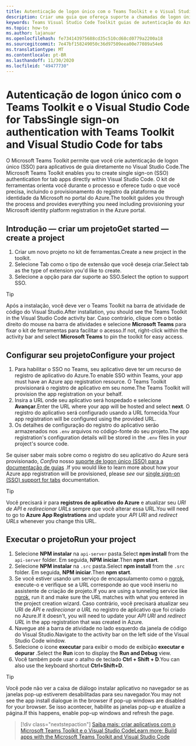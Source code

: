```yaml
---
title: Autenticação de logon único com o Teams Toolkit e o Visual Studio Code for Tabs
description: Criar uma guia que ofereça suporte a chamadas de logon único e Microsoft Graph diretamente dentro do Visual Studio Code com o Microsoft Teams Toolkit
keywords: Teams Visual Studio Code Toolkit guias de autenticação do Azure Graph plataforma de identidade do Azure
ms.topic: how-to
ms.author: lajanuar
ms.openlocfilehash: fe734143975688cd35c510cd68cd0779a2200a18
ms.sourcegitcommit: 7e47bf158249050c36d97509eea00e77089a54e6
ms.translationtype: MT
ms.contentlocale: pt-BR
ms.lasthandoff: 11/30/2020
ms.locfileid: "49477730"
---
```

# <a name="single-sign-on-authentication-with-teams-toolkit-and-visual-studio-code-for-tabs"></a><span data-ttu-id="88096-104">Autenticação de logon único com o Teams Toolkit e o Visual Studio Code for Tabs</span><span class="sxs-lookup"><span data-stu-id="88096-104">Single sign-on authentication with Teams Toolkit and Visual Studio Code for tabs</span></span>

<span data-ttu-id="88096-105">O Microsoft Teams Toolkit permite que você crie autenticação de logon único (SSO) para aplicativos de guia diretamente no Visual Studio Code.</span><span class="sxs-lookup"><span data-stu-id="88096-105">The Microsoft Teams Toolkit enables you to create single sign-on (SSO) authentication  for tab apps directly within Visual Studio Code.</span></span> <span data-ttu-id="88096-106">O kit de ferramentas orienta você durante o processo e oferece tudo o que você precisa, incluindo o provisionamento do registro da plataforma de identidade da Microsoft no portal do Azure.</span><span class="sxs-lookup"><span data-stu-id="88096-106">The toolkit guides you through the process and provides everything you need including provisioning your Microsoft identity platform registration in the Azure portal.</span></span>

## <a name="get-started--create-a-project"></a><span data-ttu-id="88096-107">Introdução — criar um projeto</span><span class="sxs-lookup"><span data-stu-id="88096-107">Get started — create a project</span></span>

1. <span data-ttu-id="88096-108">Criar um novo projeto no kit de ferramentas.</span><span class="sxs-lookup"><span data-stu-id="88096-108">Create a new project in the toolkit.</span></span>
1. <span data-ttu-id="88096-109">Selecione Tab como o tipo de extensão que você deseja criar.</span><span class="sxs-lookup"><span data-stu-id="88096-109">Select tab as the type of extension you'd like to create.</span></span>
1. <span data-ttu-id="88096-110">Selecione a opção para dar suporte ao SSO.</span><span class="sxs-lookup"><span data-stu-id="88096-110">Select the option to support SSO.</span></span>

> [!TIP]
> <span data-ttu-id="88096-111">Após a instalação, você deve ver o Teams Toolkit na barra de atividade de código do Visual Studio.</span><span class="sxs-lookup"><span data-stu-id="88096-111">After installation, you should see the Teams Toolkit in the Visual Studio Code activity bar.</span></span> <span data-ttu-id="88096-112">Caso contrário, clique com o botão direito do mouse na barra de atividades e selecione **Microsoft Teams** para fixar o kit de ferramentas para facilitar o acesso.</span><span class="sxs-lookup"><span data-stu-id="88096-112">If not, right-click within the activity bar and select **Microsoft Teams** to pin the toolkit for easy access.</span></span>

## <a name="configure-your-project"></a><span data-ttu-id="88096-113">Configurar seu projeto</span><span class="sxs-lookup"><span data-stu-id="88096-113">Configure your project</span></span>

1. <span data-ttu-id="88096-114">Para habilitar o SSO no Teams, seu aplicativo deve ter um recurso de registro de aplicativo do Azure.</span><span class="sxs-lookup"><span data-stu-id="88096-114">To enable SSO within Teams, your app must have an Azure app registration resource.</span></span> <span data-ttu-id="88096-115">O Teams Toolkit provisionará o registro de aplicativo em seu nome.</span><span class="sxs-lookup"><span data-stu-id="88096-115">The Teams Toolkit will provision the app registration on your behalf.</span></span>
1. <span data-ttu-id="88096-116">Insira a URL onde seu aplicativo será hospedado e selecione **Avançar**.</span><span class="sxs-lookup"><span data-stu-id="88096-116">Enter the URL where your app will be hosted and select **next**.</span></span> <span data-ttu-id="88096-117">O registro do aplicativo será configurado usando a URL fornecida.</span><span class="sxs-lookup"><span data-stu-id="88096-117">Your app registration will be configured using the provided URL.</span></span>
1. <span data-ttu-id="88096-118">Os detalhes de configuração do registro do aplicativo serão armazenados nos `.env` arquivos no código-fonte do seu projeto.</span><span class="sxs-lookup"><span data-stu-id="88096-118">The app registration's configuration details will be stored in the `.env` files in your project's source code.</span></span>

<span data-ttu-id="88096-119">Se quiser saber mais sobre como o registro do seu aplicativo do Azure será provisionado, _Confira_  nosso [suporte de logon único (SSO) para a documentação de guias](../tabs/how-to/authentication/auth-aad-sso.md) .</span><span class="sxs-lookup"><span data-stu-id="88096-119">If you would like to learn more about how your Azure app registration will be provisioned, please _see_  our [single sign-on (SSO) support for tabs](../tabs/how-to/authentication/auth-aad-sso.md) documentation.</span></span>

> [!TIP]
> <span data-ttu-id="88096-120">Você precisará ir para **registros de aplicativo do Azure** e atualizar seu *URI de API* e *redirecionar URLs* sempre que você alterar essa URL.</span><span class="sxs-lookup"><span data-stu-id="88096-120">You will need to go to **Azure App Registrations** and update your *API URI* and *redirect URLs* whenever you change this URL.</span></span>

## <a name="run-your-project"></a><span data-ttu-id="88096-121">Executar o projeto</span><span class="sxs-lookup"><span data-stu-id="88096-121">Run your project</span></span>

1. <span data-ttu-id="88096-122">Selecione **NPM instalar** na `api-server` pasta.</span><span class="sxs-lookup"><span data-stu-id="88096-122">Select **npm install** from the `api-server` folder.</span></span> <span data-ttu-id="88096-123">Em seguida, **NPM iniciar**.</span><span class="sxs-lookup"><span data-stu-id="88096-123">Then **npm start**.</span></span>
1. <span data-ttu-id="88096-124">Selecione **NPM instalar** na `.src` pasta.</span><span class="sxs-lookup"><span data-stu-id="88096-124">Select **npm install** from the `.src` folder.</span></span> <span data-ttu-id="88096-125">Em seguida, **NPM iniciar**.</span><span class="sxs-lookup"><span data-stu-id="88096-125">Then **npm start**.</span></span>
1. <span data-ttu-id="88096-126">Se você estiver usando um serviço de encapsulamento como o [ngrok](https://ngrok.com/), execute-o e verifique se a URL corresponde ao que você inseriu no assistente de criação de projeto.</span><span class="sxs-lookup"><span data-stu-id="88096-126">If you are using a tunneling service like [ngrok](https://ngrok.com/), run it and make sure the URL matches with what you entered in the project creation wizard.</span></span> <span data-ttu-id="88096-127">Caso contrário, você precisará atualizar seu URI de _API_ e _redirecionar a URL_ no registro de aplicativo que foi criado no Azure.</span><span class="sxs-lookup"><span data-stu-id="88096-127">If it doesn't, you will need to update your _API URI_ and _redirect URL_ in the app registration that was created in Azure.</span></span>
1. <span data-ttu-id="88096-128">Navegue até a barra de atividade no lado esquerdo da janela de código do Visual Studio.</span><span class="sxs-lookup"><span data-stu-id="88096-128">Navigate to the activity bar on the left side of the Visual Studio Code window.</span></span>
1. <span data-ttu-id="88096-129">Selecione o ícone **executar** para exibir o modo de exibição **executar e depurar** .</span><span class="sxs-lookup"><span data-stu-id="88096-129">Select the **Run** icon to display the **Run and Debug** view.</span></span>
1. <span data-ttu-id="88096-130">Você também pode usar o atalho de teclado **Ctrl + Shift + D**.</span><span class="sxs-lookup"><span data-stu-id="88096-130">You can also use the keyboard shortcut **Ctrl+Shift+D**.</span></span>

> [!TIP]
> <span data-ttu-id="88096-131">Você pode não ver a caixa de diálogo instalar aplicativo no navegador se as janelas pop-up estiverem desabilitadas para seu navegador.</span><span class="sxs-lookup"><span data-stu-id="88096-131">You may not see the app install dialogue in the browser if pop-up windows are disabled for your browser.</span></span> <span data-ttu-id="88096-132">Se isso acontecer, habilite as janelas pop-up e atualize a página.</span><span class="sxs-lookup"><span data-stu-id="88096-132">If this happens, enable pop-up windows and refresh the page.</span></span>

> [!div class="nextstepaction"]
> [<span data-ttu-id="88096-133">Saiba mais: criar aplicativos com o Microsoft Teams Toolkit e o Visual Studio Code</span><span class="sxs-lookup"><span data-stu-id="88096-133">Learn more: Build apps with the Microsoft Teams Toolkit and Visual Studio Code</span></span>](visual-studio-code-overview.md)
